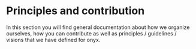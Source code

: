 # Principles and contribution

In this section you will find general documentation about how we organize ourselves, how you can contribute as well as principles / guidelines / visions that we have defined for onyx.
